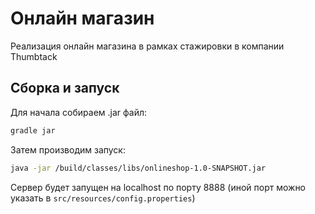 # Онлайн магазин
Реализация онлайн магазина в рамках стажировки в компании Thumbtack

## Сборка и запуск
Для начала собираем .jar файл:
```bash
gradle jar
```

Затем производим запуск:
```bash
java -jar /build/classes/libs/onlineshop-1.0-SNAPSHOT.jar
```

Сервер будет запущен на localhost по порту 8888 (иной порт можно указать в ``src/resources/config.properties``)


